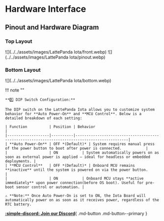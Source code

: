 # Hardware Interface

## Pinout and Hardware Diagram
### Top Layout
![](../../assets/images/LattePanda Iota/front.webp)
![](../../assets/images/LattePanda Iota/pinout.webp)


### Bottom Layout
![](../../assets/images/LattePanda Iota/bottom.webp)


!!! note ""

    **1️⃣ DIP Switch Configuration:**
    
    The DIP switch on the LattePanda Iota allows you to customize system behavior for **Auto Power-On** and **MCU Control**. Below is a detailed breakdown of each setting:
    
    | Function          | Position | Behavior                                                                                     |
    |-------------------|----------|----------------------------------------------------------------------------------------------|
    | **Auto Power-On** | OFF *(Default)* | System requires manual press of the power button to boot after power is connected.           |
    |                   | ON           | System automatically powers on as soon as external power is applied — ideal for headless or embedded deployments. |
    | **MCU Control**   | OFF *(Default)* | Onboard MCU remains **inactive** until the system is powered on via the power button.        |
    |                   | ON           | Onboard MCU stays **active immediately** upon power connection(before OS boot). Useful for pre-boot sensor control or automation. |
    
    ⚠️ **Note:** Once Auto Power-On is set to ON, the Iota Board will automatically power on as soon as it receives power, regardless of the RTC battery.


[**:simple-discord: Join our Discord**](https://discord.gg/k6YPYQgmHt){ .md-button .md-button--primary }